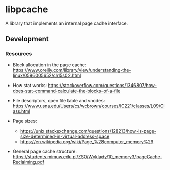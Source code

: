 # libpcache

A library that implements an internal page cache interface.

## Development

### Resources

-   Block allocation in the page cache: https://www.oreilly.com/library/view/understanding-the-linux/0596005652/ch15s02.html
-   How stat works: https://stackoverflow.com/questions/1346807/how-does-stat-command-calculate-the-blocks-of-a-file
-   File descriptors, open file table and vnodes: https://www.usna.edu/Users/cs/wcbrown/courses/IC221/classes/L09/Class.html
-   Page sizes:
    -   https://unix.stackexchange.com/questions/128213/how-is-page-size-determined-in-virtual-address-space
    -   https://en.wikipedia.org/wiki/Page_%28computer_memory%29

-   General page cache structure: https://students.mimuw.edu.pl/ZSO/Wyklady/10_memory3/pageCache-Reclaiming.pdf
